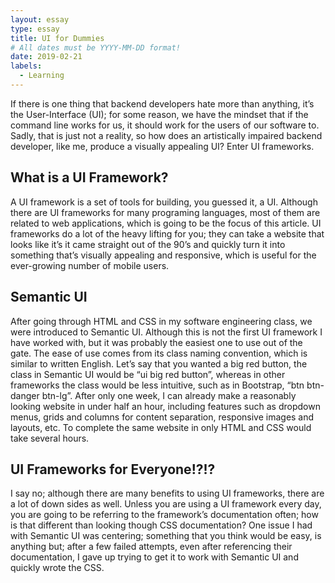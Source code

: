 ```yaml
---
layout: essay
type: essay
title: UI for Dummies
# All dates must be YYYY-MM-DD format!
date: 2019-02-21
labels:
  - Learning
---
```


If there is one thing that backend developers hate more than anything, it’s the User-Interface (UI); for some reason, we have the mindset that if the command line works for us, it should work for the users of our software to.  Sadly, that is just not a reality, so how does an artistically impaired backend developer, like me, produce a visually appealing UI?  Enter UI frameworks.

## What is a UI Framework?
A UI framework is a set of tools for building, you guessed it, a UI.  Although there are UI frameworks for many programing languages, most of them are related to web applications, which is going to be the focus of this article.  UI frameworks do a lot of the heavy lifting for you; they can take a website that looks like it’s it came straight out of the 90’s and quickly turn it into something that’s visually appealing and responsive, which is useful for the ever-growing number of mobile users.


## Semantic UI
After going through HTML and CSS in my software engineering class, we were introduced to Semantic UI.  Although this is not the first UI framework I have worked with, but it was probably the easiest one to use out of the gate.  The ease of use comes from its class naming convention, which is similar to written English.  Let’s say that you wanted a big red button, the class in Semantic UI would be “ui big red button”, whereas in other frameworks the class would be less intuitive, such as in Bootstrap, “btn btn-danger btn-lg”.  After only one week, I can already make a reasonably looking website in under half an hour, including features such as dropdown menus, grids and columns for content separation, responsive images and layouts, etc.  To complete the same website in only HTML and CSS would take several hours.

## UI Frameworks for Everyone!?!?
I say no; although there are many benefits to using UI frameworks, there are a lot of down sides as well.  Unless you are using a UI framework every day, you are going to be referring to the framework’s documentation often; how is that different than looking though CSS documentation?  One issue I had with Semantic UI was centering; something that you think would be easy, is anything but; after a few failed attempts, even after referencing their documentation, I gave up trying to get it to work with Semantic UI and quickly wrote the CSS.


